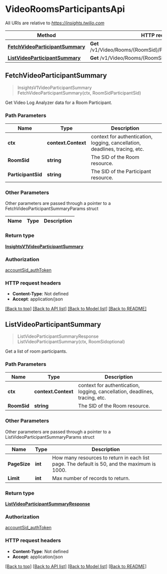# VideoRoomsParticipantsApi

All URIs are relative to *https://insights.twilio.com*

Method | HTTP request | Description
------------- | ------------- | -------------
[**FetchVideoParticipantSummary**](VideoRoomsParticipantsApi.md#FetchVideoParticipantSummary) | **Get** /v1/Video/Rooms/{RoomSid}/Participants/{ParticipantSid} | 
[**ListVideoParticipantSummary**](VideoRoomsParticipantsApi.md#ListVideoParticipantSummary) | **Get** /v1/Video/Rooms/{RoomSid}/Participants | 



## FetchVideoParticipantSummary

> InsightsV1VideoParticipantSummary FetchVideoParticipantSummary(ctx, RoomSidParticipantSid)



Get Video Log Analyzer data for a Room Participant.

### Path Parameters


Name | Type | Description
------------- | ------------- | -------------
**ctx** | **context.Context** | context for authentication, logging, cancellation, deadlines, tracing, etc.
**RoomSid** | **string** | The SID of the Room resource.
**ParticipantSid** | **string** | The SID of the Participant resource.

### Other Parameters

Other parameters are passed through a pointer to a FetchVideoParticipantSummaryParams struct


Name | Type | Description
------------- | ------------- | -------------

### Return type

[**InsightsV1VideoParticipantSummary**](InsightsV1VideoParticipantSummary.md)

### Authorization

[accountSid_authToken](../README.md#accountSid_authToken)

### HTTP request headers

- **Content-Type**: Not defined
- **Accept**: application/json

[[Back to top]](#) [[Back to API list]](../README.md#documentation-for-api-endpoints)
[[Back to Model list]](../README.md#documentation-for-models)
[[Back to README]](../README.md)


## ListVideoParticipantSummary

> ListVideoParticipantSummaryResponse ListVideoParticipantSummary(ctx, RoomSidoptional)



Get a list of room participants.

### Path Parameters


Name | Type | Description
------------- | ------------- | -------------
**ctx** | **context.Context** | context for authentication, logging, cancellation, deadlines, tracing, etc.
**RoomSid** | **string** | The SID of the Room resource.

### Other Parameters

Other parameters are passed through a pointer to a ListVideoParticipantSummaryParams struct


Name | Type | Description
------------- | ------------- | -------------
**PageSize** | **int** | How many resources to return in each list page. The default is 50, and the maximum is 1000.
**Limit** | **int** | Max number of records to return.

### Return type

[**ListVideoParticipantSummaryResponse**](ListVideoParticipantSummaryResponse.md)

### Authorization

[accountSid_authToken](../README.md#accountSid_authToken)

### HTTP request headers

- **Content-Type**: Not defined
- **Accept**: application/json

[[Back to top]](#) [[Back to API list]](../README.md#documentation-for-api-endpoints)
[[Back to Model list]](../README.md#documentation-for-models)
[[Back to README]](../README.md)


